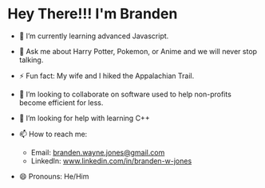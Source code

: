<h1> Hey There!!! I'm Branden  </h1>



- 🌱 I’m currently learning advanced Javascript.
- 💬 Ask me about Harry Potter, Pokemon, or Anime and we will never stop talking.
- ⚡ Fun fact: My wife and I hiked the Appalachian Trail.
- 👯 I’m looking to collaborate on software used to help non-profits become efficient for less.
- 🤔 I’m looking for help with learning C++

- 📫 How to reach me: 
    - Email: branden.wayne.jones@gmail.com
    - LinkedIn: www.linkedin.com/in/branden-w-jones

- 😄 Pronouns: He/Him
